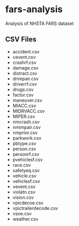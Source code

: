 # fars-analysis

Analysis of NHSTA FARS dataset

## CSV Files

- accident.csv
- cevent.csv
- crashrf.csv
- damage.csv
- distract.csv
- drimpair.csv
- driverrf.csv
- drugs.csv
- factor.csv
- maneuver.csv
- MIACC.csv
- MIDRVACC.csv
- MIPER.csv
- nmcrash.csv
- nmimpair.csv
- nmprior.csv
- parkwork.csv
- pbtype.csv
- person.csv
- personrf.csv
- pvehiclesf.csv
- race.csv
- safetyeq.csv
- vehicle.csv
- vehiclesf.csv
- vevent.csv
- violatn.csv
- vision.csv
- vpicdecoe.csv
- vpictrailerdecode.csv
- vsoe.csv
- weather.csv
